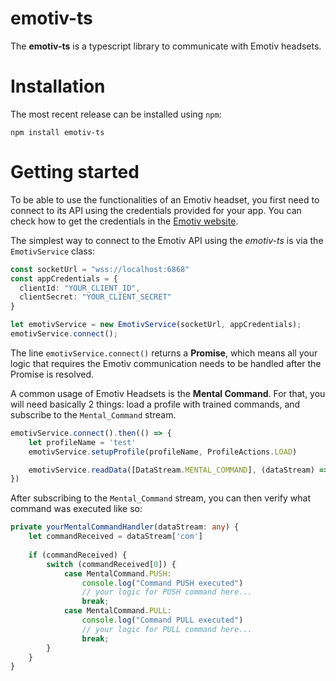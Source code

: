 # emotiv-ts
The **emotiv-ts** is a typescript library to communicate with Emotiv headsets.

# Installation
The most recent release can be installed using `npm`:
```shell
npm install emotiv-ts
```
# Getting started
To be able to use the functionalities of an Emotiv headset, you first need to connect to its API using the credentials provided for your app. You can check how to get the credentials in the [Emotiv website](https://www.emotiv.com/developer/).

The simplest way to connect to the Emotiv API using the *emotiv-ts* is via the `EmotivService` class:
```typescript
const socketUrl = "wss://localhost:6868"
const appCredentials = {
  clientId: "YOUR_CLIENT_ID",
  clientSecret: "YOUR_CLIENT_SECRET"
}

let emotivService = new EmotivService(socketUrl, appCredentials);
emotivService.connect();
```

The line `emotivService.connect()` returns a **Promise**, which means all your logic that requires the Emotiv communication needs to be handled after the Promise is resolved.

A common usage of Emotiv Headsets is the **Mental Command**. For that, you will need basically 2 things: load a profile with trained commands, and subscribe to the `Mental_Command` stream.
```typescript
emotivService.connect().then(() => {
    let profileName = 'test'
    emotivService.setupProfile(profileName, ProfileActions.LOAD)

    emotivService.readData([DataStream.MENTAL_COMMAND], (dataStream) => yourMentalCommandHandler(dataStream))
})  
```

After subscribing to the `Mental_Command` stream, you can then verify what command was executed like so:
```typescript
private yourMentalCommandHandler(dataStream: any) {
    let commandReceived = dataStream['com']
   
    if (commandReceived) {
        switch (commandReceived[0]) {
            case MentalCommand.PUSH:
                console.log("Command PUSH executed")
                // your logic for PUSH command here...
                break;
            case MentalCommand.PULL:
                console.log("Command PULL executed")
                // your logic for PULL command here...
                break;
        }
    }
}
```